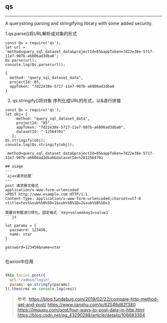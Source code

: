 ## qs
---
  A querystring parsing and stringifying library with some added security.

1.qs.parse()将URL解析成对象的形式
```
const Qs = require('qs');
let url = 'method=query_sql_dataset_data&projectId=85&appToken=7d22e38e-5717-11e7-907b-a6006ad3dba0';
Qs.parse(url);
console.log(Qs.parse(url));
```
```
{
  method: "query_sql_dataset_data",
  projectId: 85,
  appToken: "7d22e38e-5717-11e7-907b-a6006ad3dba0
}
```
2. qs.stringify()将对象 序列化成URL的形式，以&进行拼接
```
const Qs = require('qs');
let obj= {
     method: "query_sql_dataset_data",
     projectId: "85",
     appToken: "7d22e38e-5717-11e7-907b-a6006ad3dba0",
     datasetId: " 12564701"
   };
Qs.stringify(obj);
console.log(Qs.stringify(obj)); 
```
```
 method=query_sql_dataset_data&projectId=85&appToken=7d22e38e-5717-11e7-907b-a6006ad3dba0&datasetId=%2012564701
```
```
## usage
---
`ajax请求处理`
---
post 请求报文格式
application/x-www-form-urlencoded
>POST http://www.example.com HTTP/1.1
Content-Type: application/x-www-form-urlencoded;charset=utf-8
>title=test&sub%5B%5D=1&sub%5B%5D=2&sub%5B%5D=3

需要对参数进行转化，固定格式 `key=value&key1=value1`
```js

let params = {
  password: 123456,
  name: star
}
`
password=123456&name=star
`
```

在axios中应用

```js

this.$axios.post({
  url:"/admin/login",
  params: qs.stringfy(params)
}).then(res => console.log(res))

```
>参考:
https://blog.fundebug.com/2019/02/22/compare-http-method-get-and-post/
https://www.jianshu.com/p/62546d82f380
https://imququ.com/post/four-ways-to-post-data-in-http.html
https://blog.csdn.net/qq_43290288/article/details/106683304

